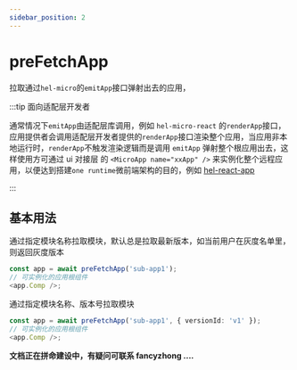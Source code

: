 ```yaml
---
sidebar_position: 2
---
```


# preFetchApp

拉取通过`hel-micro`的`emitApp`接口弹射出去的应用，

:::tip 面向适配层开发者

通常情况下`emitApp`由适配层库调用，例如 `hel-micro-react` 的`renderApp`接口，应用提供者会调用适配层开发者提供的`renderApp`接口渲染整个应用，当应用非本地运行时，`renderApp`不触发渲染逻辑而是调用 `emitApp` 弹射整个根应用出去，这样使用方可通过 ui 对接层 的 `<MicroApp name="xxApp" />` 来实例化整个远程应用，以便达到搭建`one runtime`微前端架构的目的，例如 [hel-react-app](https://www.to-be-added.com/coming-soon)

:::

## 基本用法

通过指定模块名称拉取模块，默认总是拉取最新版本，如当前用户在灰度名单里，则返回灰度版本

```ts
const app = await preFetchApp('sub-app1');
// 可实例化的应用根组件
<app.Comp />;
```

通过指定模块名称、版本号拉取模块

```ts
const app = await preFetchApp('sub-app1', { versionId: 'v1' });
// 可实例化的应用根组件
<app.Comp />;
```

**文档正在拼命建设中，有疑问可联系 fancyzhong ....**
